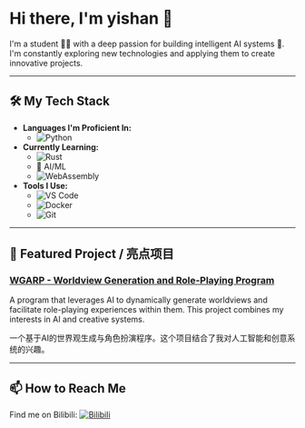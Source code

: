 # Hi there, I'm yishan 👋

I'm a student 👨‍🎓 with a deep passion for building intelligent AI systems 🤖. I'm constantly exploring new technologies and applying them to create innovative projects.

---

## 🛠️ My Tech Stack

-   **Languages I'm Proficient In:**
    -   ![Python](https://img.shields.io/badge/Python-3776AB?style=for-the-badge&logo=python&logoColor=white)
-   **Currently Learning:**
    -   ![Rust](https://img.shields.io/badge/Rust-000000?style=for-the-badge&logo=rust&logoColor=white)
    -   🧠 AI/ML
    -   ![WebAssembly](https://img.shields.io/badge/WebAssembly-654FF0?style=for-the-badge&logo=webassembly&logoColor=white)
-   **Tools I Use:**
    -   ![VS Code](https://img.shields.io/badge/VS_Code-007ACC?style=for-the-badge&logo=visual-studio-code&logoColor=white)
    -   ![Docker](https://img.shields.io/badge/Docker-2496ED?style=for-the-badge&logo=docker&logoColor=white)
    -   ![Git](https://img.shields.io/badge/Git-F05032?style=for-the-badge&logo=git&logoColor=white)

---

## 🚀 Featured Project / 亮点项目

### [WGARP - Worldview Generation and Role-Playing Program](https://github.com/minecraft1024a/Worldview-Generation-and-Role-Playing-Program)

A program that leverages AI to dynamically generate worldviews and facilitate role-playing experiences within them. This project combines my interests in AI and creative systems.

一个基于AI的世界观生成与角色扮演程序。这个项目结合了我对人工智能和创意系统的兴趣。

---

## 📫 How to Reach Me

Find me on Bilibili: [![Bilibili](https://img.shields.io/badge/Bilibili-00A1D6?style=for-the-badge&logo=bilibili&logoColor=white)](https://space.bilibili.com/531363737)
